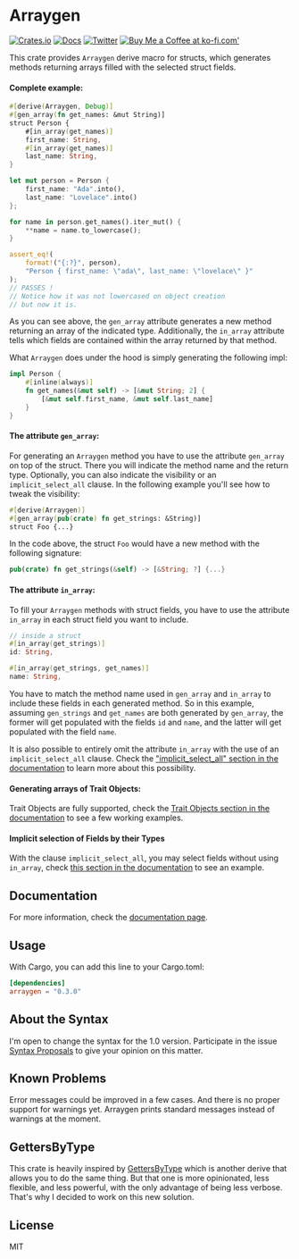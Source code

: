 # Arraygen

[![Crates.io](https://img.shields.io/crates/v/arraygen.svg)](https://crates.io/crates/arraygen)
[![Docs](https://docs.rs/arraygen/badge.svg)](https://docs.rs/arraygen)
[![Twitter](https://img.shields.io/twitter/url/https/twitter.com/josembarroso.svg?style=social&label=Follow%20%40josembarroso)](https://twitter.com/josembarroso)
<span class="badge-buymeacoffee"><a href="https://ko-fi.com/theypsilon" title="Buy Me a Coffee at ko-fi.com'"><img src="https://img.shields.io/badge/buy%20me%20a%20coffee-donate-yellow.svg" alt="Buy Me a Coffee at ko-fi.com'" /></a></span>

This crate provides `Arraygen` derive macro for structs, which generates methods returning arrays filled with the selected struct fields.

#### Complete example:

```rust
#[derive(Arraygen, Debug)]
#[gen_array(fn get_names: &mut String)]
struct Person {
    #[in_array(get_names)]
    first_name: String,
    #[in_array(get_names)]
    last_name: String,
}

let mut person = Person {
    first_name: "Ada".into(),
    last_name: "Lovelace".into()
};

for name in person.get_names().iter_mut() {
    **name = name.to_lowercase();
}

assert_eq!(
    format!("{:?}", person),
    "Person { first_name: \"ada\", last_name: \"lovelace\" }"
);
// PASSES !
// Notice how it was not lowercased on object creation
// but now it is.
```

As you can see above, the `gen_array` attribute generates a new method returning an array of the indicated type. Additionally, the `in_array` attribute tells which fields are contained within the array returned by that method.

What `Arraygen` does under the hood is simply generating the following impl:

```rust
impl Person {
    #[inline(always)]
    fn get_names(&mut self) -> [&mut String; 2] {
        [&mut self.first_name, &mut self.last_name]
    }
}
```

#### The attribute `gen_array`:

For generating an `Arraygen` method you have to use the attribute `gen_array` on top of the struct. There you will indicate the method name and the return type. Optionally, you can also indicate the visibility or an `implicit_select_all` clause. In the following example you'll see how to tweak the visibility:

```rust
#[derive(Arraygen)]
#[gen_array(pub(crate) fn get_strings: &String)]
struct Foo {...}
```

In the code above, the struct `Foo` would have a new method with the following signature:

```rust
pub(crate) fn get_strings(&self) -> [&String; ?] {...}
```

#### The attribute `in_array`:

To fill your `Arraygen` methods with struct fields, you have to use the attribute `in_array` in each struct field you want to include.

```rust
// inside a struct
#[in_array(get_strings)]
id: String,

#[in_array(get_strings, get_names)]
name: String,
```

You have to match the method name used in `gen_array` and `in_array` to include these fields in each generated method. So in this example, assuming `gen_strings` and `get_names` are both generated by `gen_array`, the former will get populated with the fields `id` and `name`, and the latter will get populated with the field `name`.

It is also possible to entirely omit the attribute `in_array` with the use of an `implicit_select_all` clause. Check the ["implicit_select_all" section in the documentation](https://docs.rs/arraygen/0.3.0/arraygen/derive.Arraygen.html#implicitly-selection-fields-by-their-types) to learn more about this possibility.


#### Generating arrays of Trait Objects:

Trait Objects are fully supported, check the [Trait Objects section in the documentation](https://docs.rs/arraygen/0.3.0/arraygen/derive.Arraygen.html#trait-objects) to see a few working examples.

#### Implicit selection of Fields by their Types

With the clause `implicit_select_all`, you may select fields without using `in_array`, check [this section in the documentation](https://docs.rs/arraygen/0.3.0/arraygen/derive.Arraygen.html#implicitly-selection-fields-by-their-types) to see an example.


## Documentation

For more information, check the [documentation page](https://docs.rs/arraygen).

## Usage

With Cargo, you can add this line to your Cargo.toml:

```toml
[dependencies]
arraygen = "0.3.0"
```

## About the Syntax

I'm open to change the syntax for the 1.0 version. Participate in the issue [Syntax Proposals](https://github.com/theypsilon/arraygen/issues/1) to give your opinion on this matter.

## Known Problems

Error messages could be improved in a few cases. And there is no proper support for warnings yet. Arraygen prints standard messages instead of warnings at the moment.

## GettersByType

This crate is heavily inspired by [GettersByType](https://github.com/theypsilon/getters-by-type-rs) which is another derive that allows you
to do the same thing. But that one is more opinionated, less flexible, and less powerful, with the only advantage of being less verbose. That's
why I decided to work on this new solution.

## License

MIT
